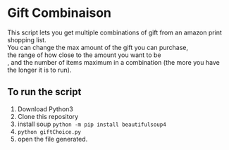 # Gift Combinaison

This script lets you get multiple combinations of gift from an amazon print shopping list. <br>
You can change the max amount of the gift you can purchase, <br>
the range of how close to the amount you want to be<br>
, and the number of items maximum in a combination (the more you have the longer it is to run).

## To run the script

1. Download Python3
2. Clone this repository
3. install soup `python -m pip install beautifulsoup4`
4. `python giftChoice.py`
5. open the file generated.
